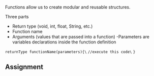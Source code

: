 Functions allow us to create modular and reusable structures.

Three parts
* Return type (void, int, float, String, etc.)
* Function name
* Arguments (values that are passed into a function)
\-Parameters are variables declarations inside the function definition

```returnType functionName(parameters){\```
```//execute this code\```
```}```

## Assignment



